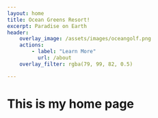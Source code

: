 ```yaml
---
layout: home
title: Ocean Greens Resort!
excerpt: Paradise on Earth 
header:
    overlay_image: /assets/images/oceangolf.png
    actions:
        - label: "Learn More"
          url: /about 
    overlay_filter: rgba(79, 99, 82, 0.5)

---
```


# This is my home page 

